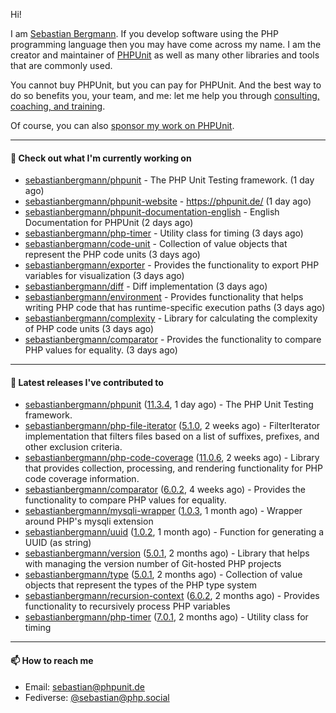 Hi!

I am [Sebastian Bergmann](https://sebastian-bergmann.de/index.html?ref=github).
If you develop software using the PHP programming language then you may have come across my name.
I am the creator and maintainer of [PHPUnit](https://phpunit.de/index.html?ref=github) as well as many other libraries and tools that are commonly used.

You cannot buy PHPUnit, but you can pay for PHPUnit.
And the best way to do so benefits you, your team, and me: let me help you through [consulting, coaching, and training](https://thephp.cc/welcome?ref=github).

Of course, you can also [sponsor my work on PHPUnit](https://phpunit.de/sponsors.html?ref=github).

---

#### 👷 Check out what I'm currently working on

- [sebastianbergmann/phpunit](https://github.com/sebastianbergmann/phpunit) - The PHP Unit Testing framework. (1 day ago)
- [sebastianbergmann/phpunit-website](https://github.com/sebastianbergmann/phpunit-website) - https://phpunit.de/ (1 day ago)
- [sebastianbergmann/phpunit-documentation-english](https://github.com/sebastianbergmann/phpunit-documentation-english) - English Documentation for PHPUnit (2 days ago)
- [sebastianbergmann/php-timer](https://github.com/sebastianbergmann/php-timer) - Utility class for timing (3 days ago)
- [sebastianbergmann/code-unit](https://github.com/sebastianbergmann/code-unit) - Collection of value objects that represent the PHP code units (3 days ago)
- [sebastianbergmann/exporter](https://github.com/sebastianbergmann/exporter) - Provides the functionality to export PHP variables for visualization (3 days ago)
- [sebastianbergmann/diff](https://github.com/sebastianbergmann/diff) - Diff implementation (3 days ago)
- [sebastianbergmann/environment](https://github.com/sebastianbergmann/environment) - Provides functionality that helps writing PHP code that has runtime-specific execution paths (3 days ago)
- [sebastianbergmann/complexity](https://github.com/sebastianbergmann/complexity) - Library for calculating the complexity of PHP code units (3 days ago)
- [sebastianbergmann/comparator](https://github.com/sebastianbergmann/comparator) - Provides the functionality to compare PHP values for equality. (3 days ago)

---

#### 🔭 Latest releases I've contributed to

- [sebastianbergmann/phpunit](https://github.com/sebastianbergmann/phpunit) ([11.3.4](https://github.com/sebastianbergmann/phpunit/releases/tag/11.3.4), 1 day ago) - The PHP Unit Testing framework.
- [sebastianbergmann/php-file-iterator](https://github.com/sebastianbergmann/php-file-iterator) ([5.1.0](https://github.com/sebastianbergmann/php-file-iterator/releases/tag/5.1.0), 2 weeks ago) - FilterIterator implementation that filters files based on a list of suffixes, prefixes, and other exclusion criteria.
- [sebastianbergmann/php-code-coverage](https://github.com/sebastianbergmann/php-code-coverage) ([11.0.6](https://github.com/sebastianbergmann/php-code-coverage/releases/tag/11.0.6), 2 weeks ago) - Library that provides collection, processing, and rendering functionality for PHP code coverage information.
- [sebastianbergmann/comparator](https://github.com/sebastianbergmann/comparator) ([6.0.2](https://github.com/sebastianbergmann/comparator/releases/tag/6.0.2), 4 weeks ago) - Provides the functionality to compare PHP values for equality.
- [sebastianbergmann/mysqli-wrapper](https://github.com/sebastianbergmann/mysqli-wrapper) ([1.0.3](https://github.com/sebastianbergmann/mysqli-wrapper/releases/tag/1.0.3), 1 month ago) - Wrapper around PHP&#39;s mysqli extension
- [sebastianbergmann/uuid](https://github.com/sebastianbergmann/uuid) ([1.0.2](https://github.com/sebastianbergmann/uuid/releases/tag/1.0.2), 1 month ago) - Function for generating a UUID (as string)
- [sebastianbergmann/version](https://github.com/sebastianbergmann/version) ([5.0.1](https://github.com/sebastianbergmann/version/releases/tag/5.0.1), 2 months ago) - Library that helps with managing the version number of Git-hosted PHP projects
- [sebastianbergmann/type](https://github.com/sebastianbergmann/type) ([5.0.1](https://github.com/sebastianbergmann/type/releases/tag/5.0.1), 2 months ago) - Collection of value objects that represent the types of the PHP type system
- [sebastianbergmann/recursion-context](https://github.com/sebastianbergmann/recursion-context) ([6.0.2](https://github.com/sebastianbergmann/recursion-context/releases/tag/6.0.2), 2 months ago) - Provides functionality to recursively process PHP variables
- [sebastianbergmann/php-timer](https://github.com/sebastianbergmann/php-timer) ([7.0.1](https://github.com/sebastianbergmann/php-timer/releases/tag/7.0.1), 2 months ago) - Utility class for timing

---

#### 📫 How to reach me

- Email: [sebastian@phpunit.de](mailto://sebastian@phpunit.de)
- Fediverse: [@sebastian@php.social](https://phpc.social/@sebastian)
